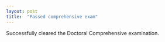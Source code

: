 ```yaml
---
layout: post
title:  "Passed comprehensive exam"
---
```

Successfully cleared the Doctoral Comprehensive examination.
